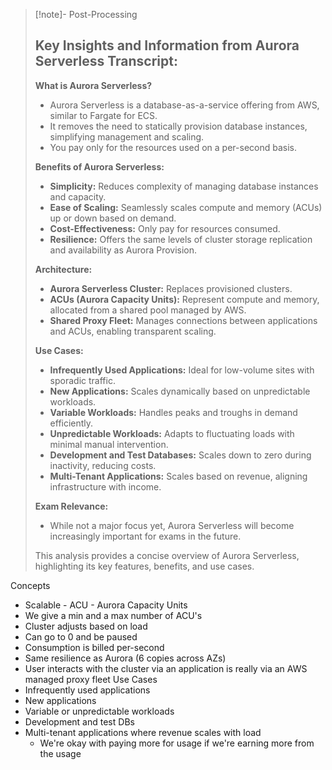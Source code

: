 
>[!note]- Post-Processing
>## Key Insights and Information from Aurora Serverless Transcript:
>
>**What is Aurora Serverless?**
>
>* Aurora Serverless is a database-as-a-service offering from AWS, similar to Fargate for ECS.
>* It removes the need to statically provision database instances, simplifying management and scaling.
>* You pay only for the resources used on a per-second basis.
>
>**Benefits of Aurora Serverless:**
>
>* **Simplicity:** Reduces complexity of managing database instances and capacity.
>* **Ease of Scaling:** Seamlessly scales compute and memory (ACUs) up or down based on demand.
>* **Cost-Effectiveness:** Only pay for resources consumed.
>* **Resilience:** Offers the same levels of cluster storage replication and availability as Aurora Provision.
>
>**Architecture:**
>
>* **Aurora Serverless Cluster:** Replaces provisioned clusters.
>* **ACUs (Aurora Capacity Units):** Represent compute and memory, allocated from a shared pool managed by AWS.
>* **Shared Proxy Fleet:** Manages connections between applications and ACUs, enabling transparent scaling.
>
>**Use Cases:**
>
>* **Infrequently Used Applications:** Ideal for low-volume sites with sporadic traffic.
>* **New Applications:** Scales dynamically based on unpredictable workloads.
>* **Variable Workloads:** Handles peaks and troughs in demand efficiently.
>* **Unpredictable Workloads:** Adapts to fluctuating loads with minimal manual intervention.
>* **Development and Test Databases:** Scales down to zero during inactivity, reducing costs.
>* **Multi-Tenant Applications:** Scales based on revenue, aligning infrastructure with income.
>
>**Exam Relevance:**
>
>* While not a major focus yet, Aurora Serverless will become increasingly important for exams in the future.
>
>
>This analysis provides a concise overview of Aurora Serverless, highlighting its key features, benefits, and use cases.
>

Concepts
- Scalable - ACU - Aurora Capacity Units
- We give a min and a max number of ACU's
- Cluster adjusts based on load
- Can go to 0 and be paused
- Consumption is billed per-second 
- Same resilience as Aurora (6 copies across AZs)
- User interacts with the cluster via an application is really via an AWS managed proxy fleet
Use Cases
- Infrequently used applications
- New applications
- Variable or unpredictable workloads
- Development and test DBs
- Multi-tenant applications where revenue scales with load
	- We're okay with paying more for usage if we're earning more from the usage
